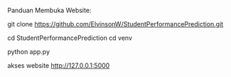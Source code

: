 Panduan Membuka Website:

git clone https://github.com/ElvinsonW/StudentPerformancePrediction.git

cd StudentPerformancePrediction
cd venv

python app.py

akses website http://127.0.0.1:5000